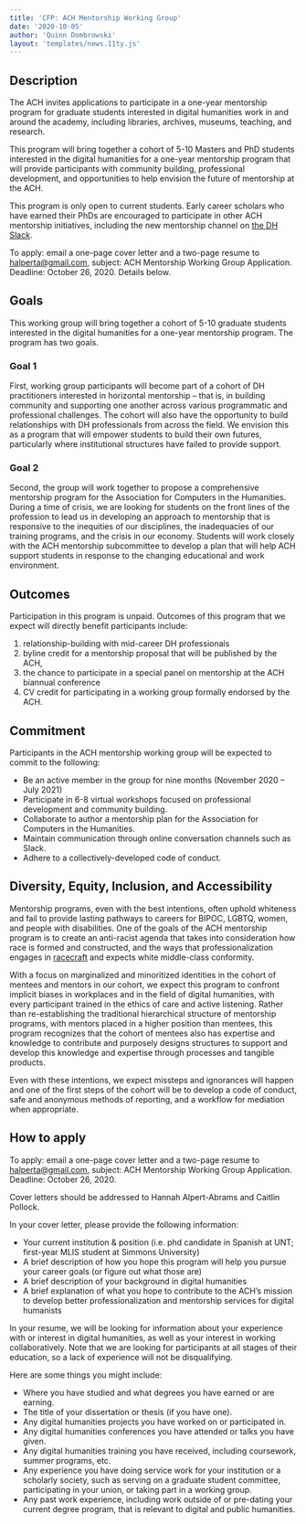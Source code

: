 ```yaml
---
title: 'CFP: ACH Mentorship Working Group'
date: '2020-10-05'
author: 'Quinn Dombrowski'
layout: 'templates/news.11ty.js'
---
```

## Description

The ACH invites applications to participate in a one-year mentorship program for graduate students interested in digital humanities work in and around the academy, including libraries, archives, museums, teaching, and research.

This program will bring together a cohort of 5-10 Masters and PhD students interested in the digital humanities for a one-year mentorship program that will provide participants with community building, professional development, and opportunities to help envision the future of mentorship at the ACH.

This program is only open to current students. Early career scholars who have earned their PhDs are encouraged to participate in other ACH mentorship initiatives, including the new mentorship channel on [the DH Slack](https://docs.google.com/forms/d/e/1FAIpQLSdixlWvNtl2zrrodX9YzP4OmQ0xk5AwPEGZ0qxvlg9nbRReMw/viewform).

To apply: email a one-page cover letter and a two-page resume to [halperta@gmail.com](mailto:halperta@gmail.com), subject: ACH Mentorship Working Group Application. Deadline: October 26, 2020. Details below.

## Goals

This working group will bring together a cohort of 5-10 graduate students interested in the digital humanities for a one-year mentorship program. The program has two goals.

### Goal 1

First, working group participants will become part of a cohort of DH practitioners interested in horizontal mentorship – that is, in building community and supporting one another across various programmatic and professional challenges. The cohort will also have the opportunity to build relationships with DH professionals from across the field. We envision this as a program that will empower students to build their own futures, particularly where institutional structures have failed to provide support.

### Goal 2

Second, the group will work together to propose a comprehensive mentorship program for the Association for Computers in the Humanities. During a time of crisis, we are looking for students on the front lines of the profession to lead us in developing an approach to mentorship that is responsive to the inequities of our disciplines, the inadequacies of our training programs, and the crisis in our economy. Students will work closely with the ACH mentorship subcommittee to develop a plan that will help ACH support students in response to the changing educational and work environment.

## Outcomes

Participation in this program is unpaid. Outcomes of this program that we expect will directly benefit participants include:

1. relationship-building with mid-career DH professionals
2. byline credit for a mentorship proposal that will be published by the ACH,
3. the chance to participate in a special panel on mentorship at the ACH biannual conference
4. CV credit for participating in a working group formally endorsed by the ACH.

## Commitment

Participants in the ACH mentorship working group will be expected to commit to the following:

- Be an active member in the group for nine months (November 2020 – July 2021)
- Participate in 6-8 virtual workshops focused on professional development and community building.
- Collaborate to author a mentorship plan for the Association for Computers in the Humanities.
- Maintain communication through online conversation channels such as Slack.
- Adhere to a collectively-developed code of conduct.

## Diversity, Equity, Inclusion, and Accessibility

Mentorship programs, even with the best intentions, often uphold whiteness and fail to provide lasting pathways to careers for BIPOC, LGBTQ, women, and people with disabilities. One of the goals of the ACH mentorship program is to create an anti-racist agenda that takes into consideration how race is formed and constructed, and the ways that professionalization engages in [racecraft](https://www.penguinrandomhouse.com/books/233136/racecraft-by-karen-e-fields-and-barbara-j-fields/) and expects white middle-class conformity.

With a focus on marginalized and minoritized identities in the cohort of mentees and mentors in our cohort, we expect this program to confront implicit biases in workplaces and in the field of digital humanities, with every participant trained in the ethics of care and active listening. Rather than re-establishing the traditional hierarchical structure of mentorship programs, with mentors placed in a higher position than mentees, this program recognizes that the cohort of mentees also has expertise and knowledge to contribute and purposely designs structures to support and develop this knowledge and expertise through processes and tangible products.

Even with these intentions, we expect missteps and ignorances will happen and one of the first steps of the cohort will be to develop a code of conduct, safe and anonymous methods of reporting, and a workflow for mediation when appropriate.

## How to apply

To apply: email a one-page cover letter and a two-page resume to [halperta@gmail.com](mailto:halperta@gmail.com), subject: ACH Mentorship Working Group Application. Deadline: October 26, 2020.

Cover letters should be addressed to Hannah Alpert-Abrams and Caitlin Pollock.

In your cover letter, please provide the following information:

- Your current institution &amp; position (i.e. phd candidate in Spanish at UNT; first-year MLIS student at Simmons University)
- A brief description of how you hope this program will help you pursue your career goals (or figure out what those are)
- A brief description of your background in digital humanities
- A brief explanation of what you hope to contribute to the ACH’s mission to develop better professionalization and mentorship services for digital humanists

In your resume, we will be looking for information about your experience with or interest in digital humanities, as well as your interest in working collaboratively. Note that we are looking for participants at all stages of their education, so a lack of experience will not be disqualifying.

Here are some things you might include:

- Where you have studied and what degrees you have earned or are earning.
- The title of your dissertation or thesis (if you have one).
- Any digital humanities projects you have worked on or participated in.
- Any digital humanities conferences you have attended or talks you have given.
- Any digital humanities training you have received, including coursework, summer programs, etc.
- Any experience you have doing service work for your institution or a scholarly society, such as serving on a graduate student committee, participating in your union, or taking part in a working group.
- Any past work experience, including work outside of or pre-dating your current degree program, that is relevant to digital and public humanities.
